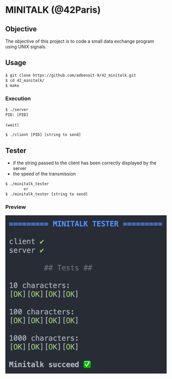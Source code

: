 # MINITALK (@42Paris)

## Objective

The objective of this project is to code a small data exchange program using UNIX signals.

## Usage

```
$ git clone https://github.com/adbenoit-9/42_minitalk.git
$ cd 42_minitalk/
$ make
```

### Execution

```
$ ./server
PID: [PID]

(wait)
```
```
$ ./client [PID] [string to send]
```

## Tester

- if the string passed to the client has been correctly displayed by the server
- the speed of the transmission

```
$ ./minitalk_tester
        or
$ ./minitalk_tester [string to send]
```

### Preview
![Example](img/screenshot.png)
